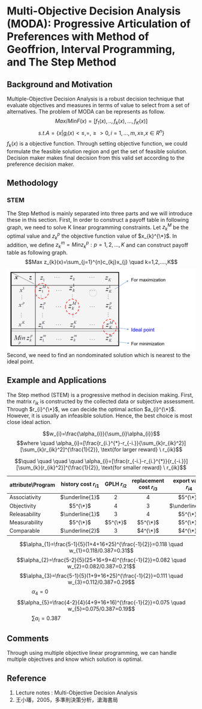 # Multi-Objective Decision Analysis (MODA): Progressive Articulation of Preferences with Method of Geoffrion, Interval Programming, and The Step Method

## Background and Motivation
Multiple-Objective Decision Analysis is a robust decision technique that evaluate objectives and measures in terms of value to select from a set of alternatives. The problem of MODA can be represents as follow.
$$Max/Min F(x)=[f_{1}(x),..,f_{k}(x),...,f_{K}(x)]$$
$$s.t. A=\{x|g_{i}(x)<\leq,=,\geq>0,i=1,...,m,x\geq, x \in R^{n}\}$$
$f_{k}(x)$ is a objective function. Through setting objective function, we could formulate the feasible solution region and get the set of feasible solution. Decision maker makes final decision from this valid set according to the preference decision maker. 
## Methodology
### STEM
The Step Method is mainly separated into three parts and we will introduce these in this section.
First, In order to construct a payoff table in following graph, we need to solve K linear programming constraints. Let $z_{k}^{M}$ be the optimal value and $z_{k}^{p}$ the objective function value of $x_{k}^{\*}$. In addition, we define $z_{k}^{m}=Min{z_{k}^{p}:p=1,2,...,K}$ and can construct payoff table as following graph.
$$Max z_{k}(x)=\sum_{j=1}^{n}c_{kj}x_{j} \quad k=1,2,....,K$$
<img src="payoff_table.png" width="1000px" />
Second, we need to find an nondominated solution which is nearest to the ideal point.
## Example and Applications
The Step method (STEM) is a progressive method in decision making. First, the matrix $r_{ik}$ is constructed by the collected data or subjective assessment. Through $r_{i}^{\*}$, we can decide the optimal action $a_{i}^{\*}$. However, it is usually an infeasible solution. Hence, the best choice is most close ideal action.

$$w_{i}=\frac{\alpha_{i}}{\sum_{i}\alpha_{i}}$$
$$where \quad \alpha_{i}=[\frac{r_{i.}^{*}-r_{-i.}}{\sum_{k}r_{ik}^2}][\sum_{k}r_{ik}^2]^{\frac{1}{2}}, \text{for larger reward} \ r_{ik}$$

$$\quad \quad \quad \quad \alpha_{i}=[\frac{r_{-i.}-r_{i.}^{*}}{r_{-i.}}][\sum_{k}{r_{ik}^2}]^{\frac{1}{2}}, \text{for smaller reward} \ r_{ik}$$

| attribute\Program | history cost $r_{i1}$ | GPLH $r_{i2}$ | replacement cost $r_{i3}$ | export value $r_{i4}$ | ideal value $a_{i.}^{\*}$ |
| ----------------- | :-------------------: | :-----------: | :-----------------------: | :--------------------: | :-----------------------: |
| Associativity | $\underline{1}$ | 2 | 4 | $5^{\*}$ | 5 |  
| Objectivity | $5^{\*}$ | 4 | 3 | $\underline{2}$ | 5 |
| Releasability | $\underline{1}$ | 3 | 4 | $5^{\*}$ | 5 |
| Measurability | $5^{\*}$ | $5^{\*}$ | $5^{\*}$ | $5^{\*}$ | 5 | 
| Comparable | $\underline{2}$ | 3 | $4^{\*}$ | $4^{\*}$ | 4 | 

$$\alpha_{1}=\frac{5-1}{5}(1+4+16+25)^{\frac{-1}{2}}=0.118 \quad w_{1}=0.118/0.387=0.31$$
$$\alpha_{2}=\frac{5-2}{5}(25+16+9+4)^{\frac{-1}{2}}=0.082 \quad w_{2}=0.082/0.387=0.21$$
$$\alpha_{3}=\frac{5-1}{5}(1+9+16+25)^{\frac{-1}{2}}=0.111 \quad w_{3}=0.112/0.387=0.29$$
$\quad \quad \quad \quad \alpha_{4}=0$
$$\alpha_{5}=\frac{4-2}{4}(4+9+16+16)^{\frac{-1}{2}}=0.075 \quad w_{5}=0.075/0.387=0.19$$
$\quad \quad \quad \quad \sum{\alpha_{i}}=0.387$
## Comments
Through using multiple objective linear programming, we can handle multiple objectives and know which solution is optimal.
## Reference
1. Lecture notes : Multi-Objective Decision Analysis
2. 王小璠，2005，多準則決策分析，滄海書局
